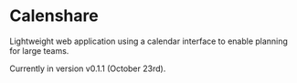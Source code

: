 # Calenshare
Lightweight web application using a calendar interface to enable planning for large teams.

Currently in version v0.1.1 (October 23rd).